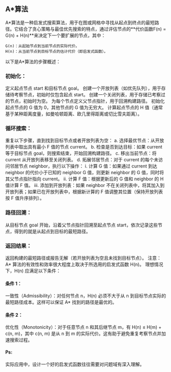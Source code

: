 ## A*算法
A*算法是一种启发式搜索算法，用于在图或网格中寻找从起点到终点的最短路径。它结合了贪心策略与最佳优先搜索的特点，通过评估节点的**代价函数F(n) = G(n) + H(n)**来决定下一个要扩展的节点，其中：

    G(n)：从起始节点到当前节点的实际代价。
    H(n)：从当前节点到目标节点的估计代价（即启发式函数）。
以下是A*算法的步骤概述：

### 初始化：

定义起点节点 start 和目标节点 goal。
创建一个开放列表（如优先队列），用于存储待考察节点，初始时仅包含起点 start。
创建一个关闭列表，用于存储已考察过的节点，初始时为空。
为每个节点定义父节点指针，用于回溯构建路径。
初始化起点节点的 G 值为 0，其他节点的 G 值为无穷大。
计算起点节点的 H 值（通常基于某种距离度量，如曼哈顿距离、欧几里得距离或切比雪夫距离）。
### 循环搜索：

重复以下步骤，直到找到目标节点或者开放列表为空：
 a. 选择最优节点：从开放列表中取出具有最小 F 值的节点 current。 
 b. 检查是否到达目标：如果 current 等于目标节点 goal，则搜索结束，开始回溯构建路径。 
 c. 移出当前节点：将 current 从开放列表移至关闭列表。 
 d. 拓展邻居节点：对于 current 的每个未访问邻居节点 neighbor，执行以下操作： 
    i. 计算 G 值：如果通过 current 到达 neighbor 的代价小于已知的 neighbor G 值，则更新 neighbor 的 G 值，同时将其父节点指针指向 current。 
    ii. 计算 F 值：根据更新后的 G 值和 neighbor 的 H 值计算 F 值。 
    iii. 添加到开放列表：如果 neighbor 不在关闭列表中，将其加入到开放列表；如果已在开放列表中，根据新计算的 F 值调整其位置（保持开放列表按 F 值升序排列）。

### 路径回溯：

从目标节点 goal 开始，沿着父节点指针回溯至起点节点 start，依次记录这些节点，得到的就是从起点到目标的最短路径。

### 返回结果：

返回构建的最短路径或报告无解（若开放列表为空且未找到目标节点）。
注意：A* 算法的有效性和效率很大程度上取决于所选用的启发式函数 H(n)。
理想情况下，H(n) 应满足以下条件：

#### 条件 1：
一致性（Admissibility）：对任何节点 n，H(n) 必须不大于从 n 到目标节点实际的最短路径成本。这样可以保证 A* 找到的路径是最优的。
#### 条件 2：
优化性（Monotonicity）：对于任意节点 n 和其后继节点 m，有 H(n) ≤ H(m) + c(n, m)，其中 c(n, m) 是从 n 到 m 的实际代价。这有助于避免重复考察节点并加速搜索过程。
#### Ps:
实际应用中，设计一个好的启发式函数往往需要对问题域有深入理解。